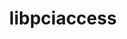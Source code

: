 ---
title: "libpciaccess"
layout: cache
categories: [package, develop-2025-05-04]
meta: {"compilers": ["cce@18.0.0", "gcc@10.5.0", "gcc@11.1.0", "gcc@11.4.0", "gcc@12.3.0", "gcc@12.4.0", "gcc@13.2.0", "gcc@13.3.0", "gcc@7.3.1", "gcc@7.5.0", "intel-oneapi-compilers@2024.1.0", "intel-oneapi-compilers@2025.1.0"], "num_specs": 16, "num_specs_by_stack": {"aws-pcluster-neoverse_v1": 1, "aws-pcluster-x86_64_v4": 3, "build_systems": 1, "data-vis-sdk": 1, "developer-tools-aarch64-linux-gnu": 1, "developer-tools-x86_64_v3-linux-gnu": 1, "e4s": 1, "e4s-cray-rhel": 1, "e4s-neoverse-v2": 1, "e4s-oneapi": 1, "e4s-rocm-external": 1, "hep": 1, "ml-linux-aarch64-cpu": 1, "ml-linux-aarch64-cuda": 1, "ml-linux-x86_64-cpu": 1, "ml-linux-x86_64-cuda": 1, "ml-linux-x86_64-rocm": 1, "radiuss": 1, "radiuss-aws": 1, "root": 16, "tutorial": 2}, "oss": ["amzn2", "centos7", "rhel8", "ubuntu18.04", "ubuntu20.04", "ubuntu22.04", "ubuntu24.04"], "platforms": ["linux"], "stacks": ["aws-pcluster-neoverse_v1", "aws-pcluster-x86_64_v4", "build_systems", "data-vis-sdk", "developer-tools-aarch64-linux-gnu", "developer-tools-x86_64_v3-linux-gnu", "e4s", "e4s-cray-rhel", "e4s-neoverse-v2", "e4s-oneapi", "e4s-rocm-external", "hep", "ml-linux-aarch64-cpu", "ml-linux-aarch64-cuda", "ml-linux-x86_64-cpu", "ml-linux-x86_64-cuda", "ml-linux-x86_64-rocm", "radiuss", "radiuss-aws", "root", "tutorial"], "targets": ["aarch64", "neoverse_v1", "neoverse_v2", "x86_64_v3", "x86_64_v4"], "versions": ["0.17"]}
spec_details: [{"compiler": "gcc@11.4.0", "hash": "4ggq4jqxngy2vwxmwwuqu4337g26blxa", "os": "ubuntu22.04", "platform": "linux", "size": "-", "stacks": ["e4s", "e4s-rocm-external", "hep", "root", "tutorial"], "target": "x86_64_v3", "variants": ["build_system=autotools"], "versions": ["0.17"]}, {"compiler": "gcc@10.5.0", "hash": "6i64k7ce6apzinur5kpuxnuz32b4ymeh", "os": "centos7", "platform": "linux", "size": "-", "stacks": ["developer-tools-x86_64_v3-linux-gnu", "root"], "target": "x86_64_v3", "variants": ["build_system=autotools"], "versions": ["0.17"]}, {"compiler": "intel-oneapi-compilers@2025.1.0", "hash": "cmgafyzwobb2ete66sjumisx3qbjgvr4", "os": "ubuntu22.04", "platform": "linux", "size": "-", "stacks": ["e4s-oneapi", "root"], "target": "x86_64_v3", "variants": ["build_system=autotools"], "versions": ["0.17"]}, {"compiler": "gcc@12.4.0", "hash": "g36wfqtfpj2uocmmhjdkb75z3fkrqede", "os": "amzn2", "platform": "linux", "size": "-", "stacks": ["aws-pcluster-neoverse_v1", "root"], "target": "neoverse_v1", "variants": ["build_system=autotools"], "versions": ["0.17"]}, {"compiler": "cce@18.0.0", "hash": "i2cw5mjh2vxwzytj2pojkyw5vceijaqi", "os": "rhel8", "platform": "linux", "size": "-", "stacks": ["e4s-cray-rhel", "root"], "target": "x86_64_v3", "variants": ["build_system=autotools"], "versions": ["0.17"]}, {"compiler": "gcc@7.5.0", "hash": "j76ah35wtoxvhzmp34w7qahp7xthvdzi", "os": "ubuntu18.04", "platform": "linux", "size": "-", "stacks": ["build_systems", "radiuss", "root"], "target": "x86_64_v3", "variants": ["build_system=autotools"], "versions": ["0.17"]}, {"compiler": "gcc@7.3.1", "hash": "l4swnow25imkgamhrp57hevi4lmrqmig", "os": "amzn2", "platform": "linux", "size": "-", "stacks": ["radiuss-aws", "root"], "target": "x86_64_v3", "variants": ["build_system=autotools"], "versions": ["0.17"]}, {"compiler": "gcc@12.3.0", "hash": "maedf6hm3da3y3d37by5t2nvryrjd446", "os": "ubuntu22.04", "platform": "linux", "size": "-", "stacks": ["root", "tutorial"], "target": "x86_64_v3", "variants": ["build_system=autotools"], "versions": ["0.17"]}, {"compiler": "gcc@11.4.0", "hash": "q4jeqcpaazz4g5c2xbycgcdghricgd2m", "os": "ubuntu22.04", "platform": "linux", "size": "-", "stacks": ["e4s-neoverse-v2", "root"], "target": "neoverse_v2", "variants": ["build_system=autotools"], "versions": ["0.17"]}, {"compiler": "intel-oneapi-compilers@2024.1.0", "hash": "qkmzhhjn67hudr363n437frt54p4xljq", "os": "amzn2", "platform": "linux", "size": "-", "stacks": ["aws-pcluster-x86_64_v4", "root"], "target": "x86_64_v4", "variants": ["build_system=autotools"], "versions": ["0.17"]}, {"compiler": "gcc@13.2.0", "hash": "tyaqtadgvtltmm4tn4nod26lcxd43wss", "os": "ubuntu24.04", "platform": "linux", "size": "-", "stacks": ["ml-linux-x86_64-cpu", "ml-linux-x86_64-cuda", "ml-linux-x86_64-rocm", "root"], "target": "x86_64_v3", "variants": ["build_system=autotools"], "versions": ["0.17"]}, {"compiler": "gcc@11.1.0", "hash": "u3go6ceybfx2pf3xpxjup477tb6pxzna", "os": "ubuntu20.04", "platform": "linux", "size": "-", "stacks": ["data-vis-sdk", "root"], "target": "x86_64_v3", "variants": ["build_system=autotools"], "versions": ["0.17"]}, {"compiler": "gcc@13.3.0", "hash": "vdsa6ipmtzz6m7atlxmnen55phucw5pu", "os": "rhel8", "platform": "linux", "size": "-", "stacks": ["developer-tools-aarch64-linux-gnu", "root"], "target": "aarch64", "variants": ["build_system=autotools"], "versions": ["0.17"]}, {"compiler": "intel-oneapi-compilers@2024.1.0", "hash": "vkslzxxlp4lblq76inzmj6434or7d2j6", "os": "amzn2", "platform": "linux", "size": "-", "stacks": ["aws-pcluster-x86_64_v4", "root"], "target": "x86_64_v3", "variants": ["build_system=autotools"], "versions": ["0.17"]}, {"compiler": "intel-oneapi-compilers@2024.1.0", "hash": "wcigswo7vsiisjyelp7ceqrpcybpzm6b", "os": "amzn2", "platform": "linux", "size": "-", "stacks": ["aws-pcluster-x86_64_v4", "root"], "target": "x86_64_v3", "variants": ["build_system=autotools"], "versions": ["0.17"]}, {"compiler": "gcc@13.2.0", "hash": "z3nz5h2bl6znlzbgoveqmb6xpdsk7tn6", "os": "ubuntu24.04", "platform": "linux", "size": "-", "stacks": ["ml-linux-aarch64-cpu", "ml-linux-aarch64-cuda", "root"], "target": "aarch64", "variants": ["build_system=autotools"], "versions": ["0.17"]}]
---